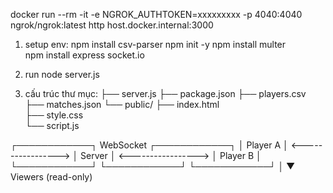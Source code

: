 docker run --rm -it -e NGROK_AUTHTOKEN=xxxxxxxxx -p 4040:4040 ngrok/ngrok:latest http host.docker.internal:3000
1. setup env:
npm install csv-parser
npm init -y
npm install multer  
npm install express socket.io
2. run
   node server.js

4. cấu trúc thư mục:
├── server.js
├── package.json
├── players.csv
├── matches.json
└── public/
    ├── index.html      
    ├── style.css        
    └── script.js        



┌────────────┐      WebSocket       ┌────────────┐
│ Player A   │  <-----------------> │  Server    │  <----------------->  │ Player B │
└────────────┘                      └────────────┘                      └────────────┘
                                               │
                                               ▼
                                         Viewers (read-only)
